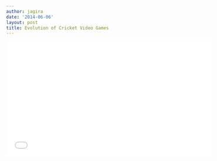```yaml
---
author: jagira
date: '2014-06-06'
layout: post
title: Evolution of Cricket Video Games
---
```


<div class="videowrapper">
    <iframe width="560" height="315" src="//www.youtube.com/embed/thSi81q3yzo" 
    frameborder="0" allowfullscreen></iframe>
</div>
